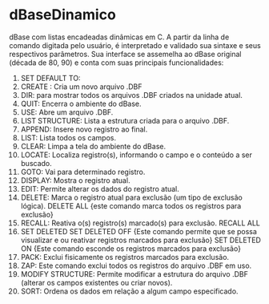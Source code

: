 # dBaseDinamico
dBase com listas encadeadas dinâmicas em C. A partir da linha de comando digitada pelo usuário, é interpretado e validado sua sintaxe e seus respectivos parâmetros. Sua interface se assemelha ao dBase original (década de 80, 90) e conta com suas principais funcionalidades:
1) SET DEFAULT TO:
2) CREATE : Cria um novo arquivo .DBF
3) DIR: para mostrar todos os arquivos .DBF criados na unidade atual.
4) QUIT: Encerra o ambiente do dBase.
5) USE: Abre um arquivo .DBF.
6) LIST STRUCTURE: Lista a estrutura criada para o arquivo .DBF.
7) APPEND: Insere novo registro ao final.
8) LIST: Lista todos os campos.
9) CLEAR: Limpa a tela do ambiente do dBase.
10) LOCATE: Localiza registro(s), informando o campo e o conteúdo a ser buscado.
11) GOTO: Vai para determinado registro.
12) DISPLAY: Mostra o registro atual.
13) EDIT: Permite alterar os dados do registro atual.
14) DELETE: Marca o registro atual para exclusão (um tipo de exclusão lógica).
    DELETE ALL {este comando marca todos os registros para exclusão} 
15) RECALL: Reativa o(s) registro(s) marcado(s) para exclusão.
    RECALL ALL
16) SET DELETED
    SET DELETED OFF {Este comando permite que se possa visualizar e ou reativar registros marcados para exclusão}
    SET DELETED ON {Este comando esconde os registros marcados para exclusão}
17) PACK: Exclui fisicamente os registros marcados para exclusão.
18) ZAP: Este comando exclui todos os registros do arquivo .DBF em uso.
19) MODIFY STRUCTURE: Permite modificar a estrutura do arquivo .DBF (alterar os campos existentes ou criar novos).
20) SORT: Ordena os dados em relação a algum campo especificado.
